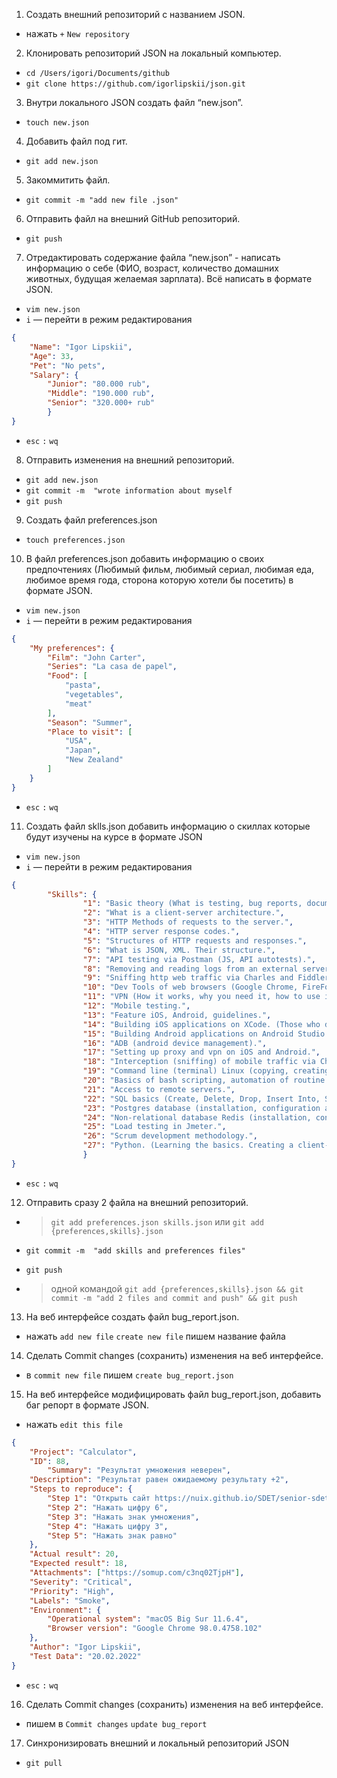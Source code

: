 1. Создать внешний репозиторий c названием JSON.
+ нажать `+` `New repository`

2. Клонировать репозиторий JSON на локальный компьютер.
+ `cd /Users/igori/Documents/github`
+ `git clone https://github.com/igorlipskii/json.git`

3. Внутри локального JSON создать файл “new.json”.
+ `touch new.json`

4. Добавить файл под гит.
+ `git add new.json`

5. Закоммитить файл.
+ `git commit -m "add new file .json"`

6. Отправить файл на внешний GitHub репозиторий.
+ `git push`

7. Отредактировать содержание файла “new.json” - написать информацию о себе (ФИО, возраст, количество домашних животных, будущая желаемая зарплата). Всё написать в формате JSON.
+ `vim new.json`
+ `i` — перейти в режим редактирования

```json
{
	"Name": "Igor Lipskii",
	"Age": 33,
	"Pet": "No pets",
	"Salary": {
		"Junior": "80.000 rub",
		"Middle": "190.000 rub",
		"Senior": "320.000+ rub"
		}
}
```
+ `esc` `:` `wq`

8. Отправить изменения на внешний репозиторий.
+ `git add new.json`
+ `git commit -m  "wrote information about myself`
+ `git push`

9. Создать файл preferences.json
+ `touch preferences.json`

10. В файл preferences.json добавить информацию о своих предпочтениях (Любимый фильм, любимый сериал, любимая еда, любимое время года, сторона которую хотели бы посетить) в формате JSON.
+ `vim new.json`
+ `i` — перейти в режим редактирования

```json
{
	"My preferences": {
		"Film": "John Carter",
		"Series": "La casa de papel",
		"Food": [
			"pasta",
 			"vegetables",
			"meat"
		],
		"Season": "Summer",
		"Place to visit": [
			"USA",
			"Japan",
			"New Zealand"
		]
	}
}
```
+ `esc` `:` `wq`

11. Создать файл sklls.json добавить информацию о скиллах которые будут изучены на курсе в формате JSON
+ `vim new.json`
+ `i` — перейти в режим редактирования
```json
{               
        "Skills": {
                "1": "Basic theory (What is testing, bug reports, documentation, types, methods, testing directions, etc.)",
                "2": "What is a client-server architecture.",
                "3": "HTTP Methods of requests to the server.",
                "4": "HTTP server response codes.",
                "5": "Structures of HTTP requests and responses.",
                "6": "What is JSON, XML. Their structure.",
                "7": "API testing via Postman (JS, API autotests).",
                "8": "Removing and reading logs from an external server.",
                "9": "Sniffing http web traffic via Charles and Fiddler.",
                "10": "Dev Tools of web browsers (Google Chrome, FireFox).",
                "11": "VPN (How it works, why you need it, how to use it, tool options).",
                "12": "Mobile testing.",
                "13": "Feature iOS, Android, guidelines.",
                "14": "Building iOS applications on XCode. (Those who do not have a Mac computer, just look).",
                "15": "Building Android applications on Android Studio.",
                "16": "ADB (android device management).",
                "17": "Setting up proxy and vpn on iOS and Android.", 
                "18": "Interception (sniffing) of mobile traffic via Charles and Fiddler on iOS and Android.",
                "19": "Command line (terminal) Linux (copying, creating, viewing, moving files on servers without a graphical interface)",
                "20": "Basics of bash scripting, automation of routine tasks on the server.",
                "21": "Access to remote servers.",
                "22": "SQL basics (Create, Delete, Drop, Insert Into, Select, From, Where, Join).",
                "23": "Postgres database (installation, configuration and use).",
                "24": "Non-relational database Redis (installation, configuration and use).",
                "25": "Load testing in Jmeter.",
                "26": "Scrum development methodology.",
                "27": "Python. (Learning the basics. Creating a client-server application)."
                }
}
```
+ `esc` `:` `wq`

12. Отправить сразу 2 файла на внешний репозиторий.
+ > `git add preferences.json skills.json`
или `git add {preferences,skills}.json`

+ `git commit -m  "add skills and preferences files"`
+ `git push`
+ > одной командой `git add {preferences,skills}.json && git commit -m "add 2 files and commit and push" && git push`

13. На веб интерфейсе создать файл bug_report.json.
+ нажать `add new file` `create new file` пишем название файла

14. Сделать Commit changes (сохранить) изменения на веб интерфейсе.
+ в `commit new file` пишем `create bug_report.json`

15. На веб интерфейсе модифицировать файл bug_report.json, добавить баг репорт в формате JSON.
+ нажать `edit this file`

```json
{
	"Project": "Calculator",
	"ID": 88,
        "Summary": "Результат умножения неверен",
	"Description": "Результат равен ожидаемому результату +2",
	"Steps to reproduce": {
		"Step 1": "Открыть сайт https://nuix.github.io/SDET/senior-sdet/stagingCalc/index.html",
		"Step 2": "Нажать цифру 6",
		"Step 3": "Нажать знак умножения",
		"Step 4": "Нажать цифру 3",
		"Step 5": "Нажать знак равно"
	},
	"Actual result": 20,
	"Expected result": 18,
	"Attachments": ["https://somup.com/c3nq02TjpH"],
	"Severity": "Critical",
	"Priority": "High",
	"Labels": "Smoke",
	"Environment": {
		"Operational system": "macOS Big Sur 11.6.4",
		"Browser version": "Google Chrome 98.0.4758.102"
	},
	"Author": "Igor Lipskii",
	"Test Data": "20.02.2022"
}
```
+ `esc` `:` `wq`

16. Сделать Commit changes (сохранить) изменения на веб интерфейсе.
+ пишем в `Commit changes` `update bug_report`

17. Синхронизировать внешний и локальный репозиторий JSON
+ `git pull`
